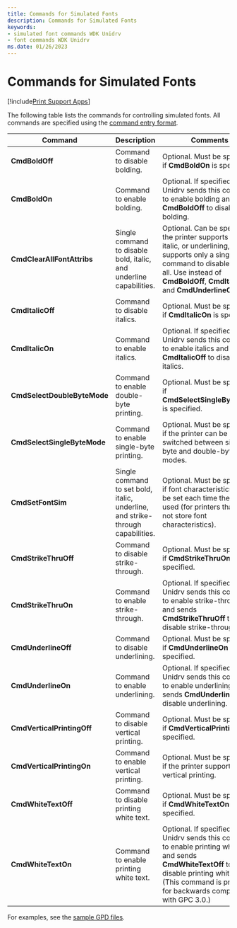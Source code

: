 ```yaml
---
title: Commands for Simulated Fonts
description: Commands for Simulated Fonts
keywords:
- simulated font commands WDK Unidrv
- font commands WDK Unidrv
ms.date: 01/26/2023
---
```


# Commands for Simulated Fonts

[!include[Print Support Apps](../includes/print-support-apps.md)]

The following table lists the commands for controlling simulated fonts. All commands are specified using the [command entry format](command-entry-format.md).

| Command | Description | Comments |
|---|---|---|
| **CmdBoldOff** | Command to disable bolding. | Optional. Must be specified if **CmdBoldOn** is specified. |
| **CmdBoldOn** | Command to enable bolding. | Optional. If specified, Unidrv sends this command to enable bolding and sends **CmdBoldOff** to disable bolding. |
| **CmdClearAllFontAttribs** | Single command to disable bold, italic, and underline capabilities. | Optional. Can be specified if the printer supports bold, italic, or underlining, but supports only a single command to disable them all. Use instead of **CmdBoldOff**, **CmdItalicOff** and **CmdUnderlineOff**. |
| **CmdItalicOff** | Command to disable italics. | Optional. Must be specified if **CmdItalicOn** is specified. |
| **CmdItalicOn** | Command to enable italics. | Optional. If specified, Unidrv sends this command to enable italics and sends **CmdItalicOff** to disable italics. |
| **CmdSelectDoubleByteMode** | Command to enable double-byte printing. | Optional. Must be specified if **CmdSelectSingleByteMode** is specified. |
| **CmdSelectSingleByteMode** | Command to enable single-byte printing. | Optional. Must be specified if the printer can be switched between single-byte and double-byte modes. |
| **CmdSetFontSim** | Single command to set bold, italic, underline, and strike-through capabilities. | Optional. Must be specified if font characteristics must be set each time the font is used (for printers that do not store font characteristics). |
| **CmdStrikeThruOff** | Command to disable strike-through. | Optional. Must be specified if **CmdStrikeThruOn** is specified. |
| **CmdStrikeThruOn** | Command to enable strike-through. | Optional. If specified, Unidrv sends this command to enable strike-through and sends **CmdStrikeThruOff** to disable strike-through. |
| **CmdUnderlineOff** | Command to disable underlining. | Optional. Must be specified if **CmdUnderlineOn** is specified. |
| **CmdUnderlineOn** | Command to enable underlining. | Optional. If specified, Unidrv sends this command to enable underlining and sends **CmdUnderlineOff** to disable underlining. |
| **CmdVerticalPrintingOff** | Command to disable vertical printing. | Optional. Must be specified if **CmdVerticalPrintingOn** is specified. |
| **CmdVerticalPrintingOn** | Command to enable vertical printing. | Optional. Must be specified if the printer supports vertical printing. |
| **CmdWhiteTextOff** | Command to disable printing white text. | Optional. Must be specified if **CmdWhiteTextOn** is specified. |
| **CmdWhiteTextOn** | Command to enable printing white text. | Optional. If specified, Unidrv sends this command to enable printing white text and sends **CmdWhiteTextOff** to disable printing white text. (This command is provided for backwards compatibility with GPC 3.0.) |

For examples, see the [sample GPD files](sample-gpd-files.md).
